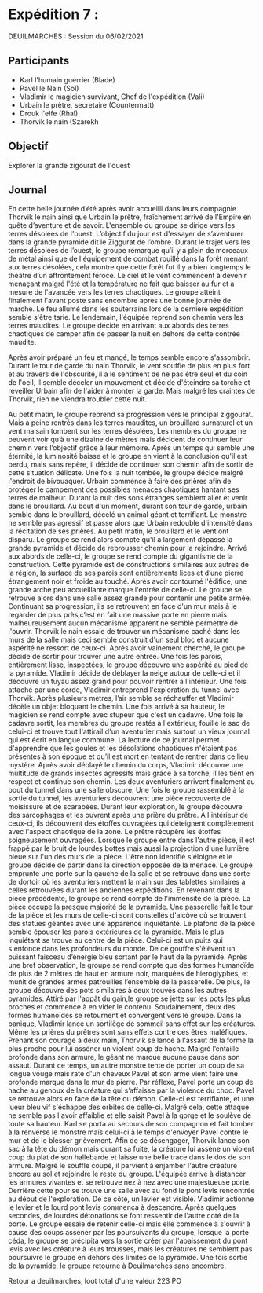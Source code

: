 # Expédition 7 :

DEUILMARCHES : Session du 06/02/2021

## Participants
- Karl l'humain guerrier (Blade)
- Pavel le Nain (Sol)
- Vladimir le magicien survivant, Chef de l'expédition (Vali)
- Urbain le prètre, secretaire (Countermatt)
- Drouk l'elfe (Rhal)
- Thorvik le nain (Szarekh

## Objectif
Explorer la grande zigourat de l'ouest
## Journal
En cette belle journée d’été après avoir accueilli dans leurs compagnie Thorvik le nain ainsi que Urbain le prêtre, fraîchement arrivé de l'Empire en quête d’aventure et de savoir. L'ensemble du groupe se dirige vers les terres désolées de l'ouest. L’objectif du jour est d'essayer de s’aventurer dans la grande pyramide dit le Ziggurat de l’ombre. Durant le trajet vers les terres désolées de l’ouest, le groupe remarque qu’il y a plein de morceaux de métal ainsi que de l'équipement de combat rouillé dans la forêt menant aux terres désolées, cela montre que cette forêt fut il y a bien longtemps le théâtre d’un affrontement féroce. Le ciel et le vent commencent à devenir menaçant malgré l'été et la température ne fait que baisser au fur et à mesure de l'avancée vers les terres chaotiques. Le groupe atteint finalement l'avant poste sans encombre après une bonne journée de marche. Le feu allumé dans les souterrains lors de la dernière expédition semble s'être tarie. Le lendemain, l'équipée reprend son chemin vers les terres maudites. Le groupe décide en arrivant aux abords des terres chaotiques de camper afin de passer la nuit en dehors de cette contrée maudite.

Après avoir préparé un feu et mangé, le temps semble encore s'assombrir. Durant le tour de garde du nain Thorvik, le vent souffle de plus en plus fort et au travers de l'obscurité, il a le sentiment de ne pas être seul et du coin de l'oeil, Il semble déceler un mouvement et décide d'éteindre sa torche et réveiller Urbain afin de l'aider à monter la garde. Mais malgré les craintes de Thorvik, rien ne viendra troubler cette nuit.

Au petit matin, le groupe reprend sa progression vers le principal ziggourat. Mais à peine rentrés dans les terres maudites, un brouillard surnaturel et un vent malsain tombent sur les terres désolées, Les membres du groupe ne peuvent voir qu’à une dizaine de mètres mais décident de continuer leur chemin vers l’objectif grâce à leur mémoire. Après un temps qui semble une éternité, la luminosité baisse et le groupe en vient à la conclusion qu'il est perdu, mais sans repère, il décide de continuer son chemin afin de sortir de cette situation délicate.
Une fois la nuit tombée, le groupe décide malgré l'endroit de bivouaquer. Urbain commence à faire des prières afin de protéger le campement des possibles menaces chaotiques hantant ses terres de malheur. Durant la nuit des sons étranges semblent aller et venir dans le brouillard. Au bout d'un moment, durant son tour de garde, urbain semble dans le brouillard, décelé un animal géant et terrifiant. Le monstre ne semble pas agressif et passe alors que Urbain redouble d'intensité dans la récitation de ses prières. Au petit matin, le brouillard et le vent ont disparu. Le groupe se rend alors compte qu'il a largement dépassé la grande pyramide et décide de rebrousser chemin pour la rejoindre.
Arrivé aux abords de celle-ci, le groupe se rend compte du gigantisme de la construction. Cette pyramide est de constructions similaires aux autres de la région, la surface de ses parois sont entièrements lices et d’une pierre étrangement noir et froide au touché. Après avoir contourné l'édifice, une grande arche peu accueillante marque l'entrée de celle-ci. Le groupe se retrouve alors dans une salle assez grande pour contenir une petite armée. Continuant sa progression, ils se retrouvent en face d'un mur mais à le regarder de plus près,c’est en fait une massive porte en pierre mais malheureusement aucun mécanisme apparent ne semble permettre de l'ouvrir. Thorvik le nain essaie de trouver un mécanisme caché dans les murs de la salle mais ceci semble construit d'un seul bloc et aucune aspérité ne ressort de ceux-ci.
Après avoir vainement cherché, le  groupe décide de sortir pour trouver une autre entrée. Une fois les parois, entièrement lisse, inspectées, le groupe découvre une aspérité au pied de la pyramide. Vladimir décide de déblayer la neige autour de celle-ci et il découvre un tuyau assez grand pour pouvoir rentrer à l'intérieur. Une fois attaché par une corde, Vladimir entreprend l'exploration du tunnel avec Thorvik.
Après plusieurs mètres, l’air semble se réchauffer et Vladimir décèle un objet bloquant le chemin. Une fois arrivé à sa hauteur, le magicien se rend compte avec stupeur que c'est un cadavre. Une fois le cadavre sortit, les membres du groupe restés à l'extérieur, fouille le sac de celui-ci et trouve tout l'attirail d'un aventurier mais surtout un vieux journal qui est écrit en langue commune. La lecture de ce journal permet d'apprendre que les goules et les désolations chaotiques n'étaient pas présentes à son époque et qu’il est mort en tentant de rentrer dans ce lieu mystère.
Après avoir déblayé le chemin du corps, Vladimir découvre une multitude de grands insectes agressifs mais grâce à sa torche, il les tient en respect et continue son chemin. 
Les deux aventuriers arrivent finalement au bout du tunnel dans une salle obscure. Une fois le groupe rassemblé à la sortie du tunnel, les aventuriers découvrent une pièce recouverte de moisissure et de scarabées. Durant leur exploration, le groupe découvre des sarcophages et les ouvrent après une prière du prêtre. A l'intérieur de ceux-ci, ils découvrent des étoffes ouvragées qui déteignent complètement avec l'aspect chaotique de la zone.
Le prêtre récupère les étoffes soigneusement ouvragées.
Lorsque le groupe entre dans l'autre pièce, il est frappé par le bruit de lourdes bottes mais aussi la projection d'une lumière bleue sur l'un des murs de la pièce. L'être non identifié s'éloigne et le groupe décide de partir dans la direction opposée de la menace. Le groupe emprunte une porte sur la gauche de la salle et se retrouve dans une sorte de dortoir où les aventuriers mettent la main sur des tablettes similaires à celles retrouvées durant les anciennes expéditions. 
En revenant dans la pièce précédente, le groupe se rend compte de l'immensité de la pièce. La pièce occupe la presque majorité de la pyramide. Une passerelle fait le tour de la pièce et les murs de celle-ci sont constellés d'alcôve où se trouvent des statues géantes avec une apparence inquiétante. Le plafond de la pièce semble épouser les parois extérieures de la pyramide. Mais le plus inquiétant se trouve au centre de la pièce. Celui-ci est un puits qui s'enfonce dans les profondeurs du monde. De ce gouffre s'élèvent un puissant faisceau d’énergie bleu sortant par le haut de la pyramide. Après une bref observation, le groupe se rend compte que des formes humanoïde de plus de 2 mètres de haut en armure noir, marquées de hieroglyphes, et munit de grandes armes patrouilles l’ensemble de la passerelle. De plus, le groupe découvre des pots similaires à ceux trouvés dans les autres pyramides. Attiré par l'appât du gain,le groupe se jette sur les pots les plus proches et commence à en vider le contenu. Soudainement, deux des formes humanoïdes se retournent et convergent vers le groupe. Dans la panique, Vladimir lance un sortilège de sommeil sans effet sur les créatures. Même les prières du prêtres sont sans effets contre ces êtres maléfiques. Prenant son courage à deux main, Thorvik se lance à l'assaut de la forme la plus proche pour lui asséner un violent coup de hache. Malgré l’entaille profonde dans son armure, le géant ne marque aucune pause dans son assaut. Durant ce temps, un autre monstre tente de porter un coup de sa longue vouge mais rate d'un cheveux Pavel et son arme vient faire une profonde marque dans le mur de pierre. Par réflexe, Pavel porte un coup de hache au genoux de la créature qui s’affaisse par la violence du choc. Pavel se retrouve alors en face de la tête du démon. Celle-ci est terrifiante, et une lueur bleu vif s'échappe des orbites de celle-ci. Malgré cela, cette attaque ne semble pas l'avoir affaiblie et elle saisit Pavel à la gorge et le soulève de toute sa hauteur. Karl se porta au secours de son compagnon et fait tomber à la renverse le monstre mais celui-ci à le temps d'envoyer Pavel contre le mur et de le blesser grièvement. Afin de se désengager, Thorvik lance son sac à la tête du démon mais durant sa fuite, la créature lui assène un violent coup du plat de son hallebarde et laisse une belle trace dans le dos de son armure. Malgré le souffle coupé, il parvient à enjamber l'autre créature encore au sol et rejoindre le reste du groupe. 
L'équipée arrive à distancer les armures vivantes et se retrouve nez à nez avec une majestueuse porte. Derrière cette pour se trouve une salle avec au fond le pont levis rencontrée au début de l'exploration. De ce côté, un levier est visible. Vladimir actionne le levier et le lourd pont levis commença à descendre. Après quelques secondes, de lourdes détonations se font ressentir de l'autre coté de la porte. Le groupe essaie de retenir celle-ci mais elle commence à s'ouvrir à cause des coups assener par les poursuivants du groupe, lorsque la porte céda, le groupe se précipita vers la sortie créer par l'abaissement du pont levis avec les créature à leurs trousses, mais les créatures ne semblent pas poursuivre le groupe en dehors des limites de la pyramide. Une fois sortie de la pyramide, le groupe retourne à Deuilmarches sans encombre.




Retour a deuilmarches, loot total d'une valeur 223 PO
